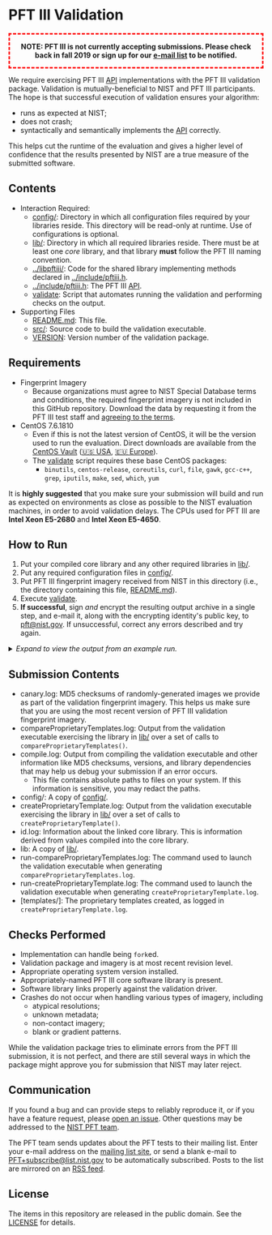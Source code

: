 PFT III Validation
==================


<p style="text-align:center;font-weight:bold;border-color:red;border-style:dashed;padding:15px;">
NOTE: PFT III is not currently accepting submissions. Please check back
in fall 2019 or sign up for our
<a href="https://groups.google.com/a/list.nist.gov/forum/#!forum/pft/join">e-mail list</a> to be notified.
</p>

We require exercising PFT III [API] implementations with the PFT III validation
package. Validation is mutually-beneficial to NIST and PFT III participants. The
hope is that successful execution of validation ensures your algorithm:

 * runs as expected at NIST;
 * does not crash;
 * syntactically and semantically implements the [API] correctly.

This helps cut the runtime of the evaluation and gives a higher level of
confidence that the results presented by NIST are a true measure of the
submitted software.

Contents
--------
 * Interaction Required:
   - [config/]: Directory in which all configuration files required by your
     libraries reside. This directory will be read-only at runtime. Use of
     configurations is optional.
   - [lib/]: Directory in which all required libraries reside. There must be at
     least one *core* library, and that library **must** follow the PFT III
     naming convention.
   - [../libpftiii/]: Code for the shared library implementing methods
     declared in [../include/pftiii.h].
   - [../include/pftiii.h]: The PFT III [API].
   - [validate]: Script that automates running the validation and performing
     checks on the output.
 * Supporting Files
   - [README.md]: This file.
   - [src/]: Source code to build the validation executable.
   - [VERSION]: Version number of the validation package.

Requirements
------------

 * Fingerprint Imagery
   - Because organizations must agree to NIST Special Database terms and
     conditions, the required fingerprint imagery is not included in this GitHub
     repository. Download the data by requesting it from the PFT III test
     staff and [agreeing to the terms].
 * CentOS 7.6.1810
   - Even if this is not the latest version of CentOS, it will be the version
     used to run the evaluation. Direct downloads are available from the [CentOS
     Vault] ([🇺🇸 USA], [🇪🇺 Europe]).
   - The [validate] script  requires these base CentOS packages:
      - `binutils`, `centos-release`, `coreutils`, `curl`, `file`, `gawk`,
        `gcc-c++`, `grep`, `iputils`, `make`, `sed`, `which`, `yum`

It is **highly suggested** that you make sure your submission will build and run
as expected on environments as close as possible to the NIST evaluation
machines, in order to avoid validation delays. The CPUs used for PFT III are
**Intel Xeon E5-2680** and **Intel Xeon E5-4650**.

How to Run
----------
 1. Put your compiled core library and any other required libraries in [lib/].
 2. Put any required configuration files in [config/].
 3. Put PFT III fingerprint imagery received from NIST in this directory (i.e.,
    the directory containing this file, [README.md]).
 4. Execute [validate].
 5. **If successful**, sign *and* encrypt the resulting output archive in a
    single step, and e-mail it, along with the encrypting identity's public key,
    to pft@nist.gov. If unsuccessful, correct any errors described and try
    again.

<details>
  <summary><em>Expand to view the output from an example run.</em></summary>

```
$ cp /path/to/libpftiii_nullimpl_0001.so lib/
$ cp /path/to/config.txt config/
$ cp /path/to/pftiii_validation_images_*.tar.gz .
$ ./validate

PFT III Validation (201907151344) -- Wed Sep 11 11:16:42 EDT 2019
================================================================================
Checking for required packages... [OKAY]
Checking for previous validation attempts... [OKAY]
Checking validation version... (no Internet connection) [SKIP]
Checking OS and version... (CentOS 7.6.1810) [OKAY]
Checking for validation images... [OKAY]
Checking validation image versions... [OKAY]
Looking for core library... (libpftiii_nullimpl_0001.so) [OKAY]
Checking for known environment variables... [OKAY]
Building... [OKAY]
Checking API version... [OKAY]
Checking CBEFF algorithm identifiers for product owners... [OKAY]
Testing createProprietaryTemplate()... [OKAY]
Checking createProprietaryTemplate() logs... [OKAY]
Testing compareProprietaryTemplates()... [OKAY]
Checking compareProprietaryTemplates() logs... [OKAY]
Creating validation submission... (pftiii_validation_nullimpl_0001.tar.gz) [OKAY]

================================================================================
You have successfully completed the first step in PFT III validation. Please
sign and encrypt the file listed below, send it to pft@nist.gov, and
await a notification.

 -> pftiii_validation_nullimpl_0001.tar.gz

Example of signing and encrypting with GnuPG:
gpg --output pftiii_validation_nullimpl_0001.tar.gz.asc \
    --default-key jdoe@nullimpl.com \
    --recipient pft@nist.gov \
    --recipient jdoe@nullimpl.com \
    --armor --sign --encrypt \
    pftiii_validation_nullimpl_0001.tar.gz

Additionally, be sure to include the public key of the identity that signed the
validation package. This key must be the key whose key fingerprint was printed
on the PFT III application.

Example of extracting public key with GnuPG:
gpg --output nullimpl_0001_pftiii_public_key.asc --armor \
    --export jdoe@nullimpl.com
================================================================================

================================================================================
Please review the marketing and CBEFF information compiled into your library to
make sure it is correct:

 -> Feature Extraction Algorithm Marketing Identifier:
    NIST Stub Implementation Extractor 0.1
 -> Comparison Marketing Identifier:
    Unspecified
 -> CBEFF Feature Extraction Algorithm Product Owner:
    0x000F
 -> CBEFF Feature Extraction Algorithm Identifier:
    0xFFFE
 -> CBEFF Comparison Algorithm Product Owner:
    0x000F
 -> CBEFF Comparison Algorithm Identifier:
    0xFFFE
================================================================================

================================================================================
IMPORTANT: This script was unable to check, so please ensure that you are using
the latest version of the PFT III validation package before submitting. Using
the latest version of the validation package is a requirement. You are
currently running with version 201907151344.

Information:
https://github.com/usnistgov/pft/tree/master/pftiii/validation
Version:
https://github.com/usnistgov/pft/tree/master/pftiii/validation/VERSION
Download:
https://github.com/usnistgov/pft/releases
================================================================================
Wed Sep 11 11:17:01 EDT 2019
```
</details>

Submission Contents
-------------------
 * canary.log: MD5 checksums of randomly-generated images we provide as part of
   the validation fingerprint imagery. This helps us make sure that you are
   using the most recent version of PFT III validation fingerprint imagery.
 * compareProprietaryTemplates.log: Output from the validation executable
   exercising the library in [lib/] over a set of calls to
   `compareProprietaryTemplates()`.
 * compile.log: Output from compiling the validation executable and other
   information like MD5 checksums, versions, and library dependencies that may
   help us debug your submission if an error occurs.
    - This file contains absolute paths to files on your system. If this
      information is sensitive, you may redact the paths.
 * config/: A copy of [config/].
 * createProprietaryTemplate.log: Output from the validation executable
   exercising the library in [lib/] over a set of calls to
   `createProprietaryTemplate()`.
 * id.log: Information about the linked core library. This is information
   derived from values compiled into the core library.
 * lib: A copy of [lib/].
 * run-compareProprietaryTemplates.log: The command used to launch the
   validation executable when generating `compareProprietaryTemplates.log`.
 * run-createProprietaryTemplate.log: The command used to launch the validation
   executable when generating `createProprietaryTemplate.log`.
 * [templates/]: The proprietary templates created, as logged in
   `createProprietaryTemplate.log`.

Checks Performed
----------------

 * Implementation can handle being `fork`ed.
 * Validation package and imagery is at most recent revision level.
 * Appropriate operating system version installed.
 * Appropriately-named PFT III core software library is present.
 * Software library links properly against the validation driver.
 * Crashes do not occur when handling various types of imagery, including
   - atypical resolutions;
   - unknown metadata;
   - non-contact imagery;
   - blank or gradient patterns.

While the validation package tries to eliminate errors from the PFT III
submission, it is not perfect, and there are still several ways in which the
package might approve you for submission that NIST may later reject.

Communication
-------------
If you found a bug and can provide steps to reliably reproduce it, or if you
have a feature request, please [open an issue]. Other questions may be addressed
to the [NIST PFT team].

The PFT team sends updates about the PFT tests to their mailing list. Enter your
e-mail address on the [mailing list site], or send a blank e-mail to
PFT+subscribe@list.nist.gov to be automatically subscribed. Posts to the list
are mirrored on an [RSS feed].

License
-------
The items in this repository are released in the public domain. See the
[LICENSE] for details.

[API]: https://pages.nist.gov/pft/doc/pftiii/api/
[CentOS Vault]: http://vault.centos.org/
[🇺🇸 USA]: http://mirror.umd.edu/centos/7.6.1810/isos/x86_64/CentOS-7-x86_64-Everything-1810.iso
[🇪🇺 Europe]: http://centos.mirrors.proxad.net/7.6.1810/isos/x86_64/CentOS-7-x86_64-Everything-1810.iso
[lib/]: https://github.com/usnistgov/pft/blob/master/pftiii/validation/lib
[../libpftiii/]: https://github.com/usnistgov/pft/blob/master/pftiii/libpftiii
[../include/pftiii.h]: https://github.com/usnistgov/pft/blob/master/pftiii/include/pftiii.h
[bin/]: https://github.com/usnistgov/pft/blob/master/pftiii/validation/bin
[config/]: https://github.com/usnistgov/pft/blob/master/pftiii/validation/config
[README.md]: https://github.com/usnistgov/pft/blob/master/pftiii/validation/README.md
[src/]: https://github.com/usnistgov/pft/blob/master/pftiii/validation/src
[VERSION]: https://github.com/usnistgov/pft/blob/master/pftiii/validation/VERSION
[validate]: https://github.com/usnistgov/pft/blob/master/pftiii/validation/validate
[NIST PFT team]: mailto:pft@nist.gov
[open an issue]: https://github.com/usnistgov/pft/issues
[mailing list site]: https://groups.google.com/a/list.nist.gov/forum/#!forum/pft/join
[RSS feed]: https://groups.google.com/a/list.nist.gov/forum/feed/pft/msgs/rss.xml
[LICENSE]: https://github.com/usnistgov/pft/blob/master/LICENSE.md
[test plan]: https://pages.nist.gov/pft/doc/pftiii/testplan.pdf
[agreeing to the terms]: https://pages.nist.gov/pft/doc/pftiii/validation_dataset_agreement.pdf
